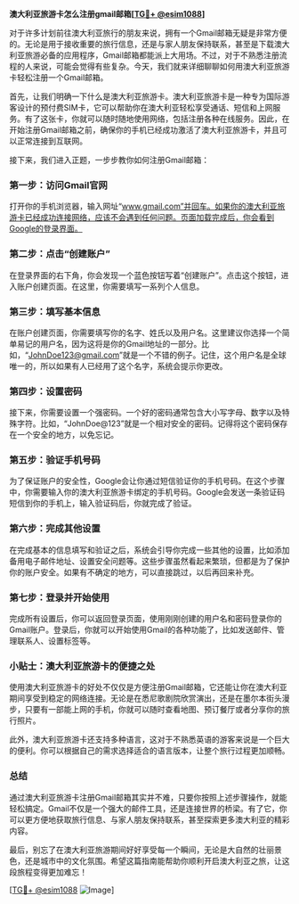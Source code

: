 **澳大利亚旅游卡怎么注册gmail邮箱[[TG💪+ @esim1088](https://t.me/s/esim1088)]**

对于许多计划前往澳大利亚旅行的朋友来说，拥有一个Gmail邮箱无疑是非常方便的。无论是用于接收重要的旅行信息，还是与家人朋友保持联系，甚至是下载澳大利亚旅游必备的应用程序，Gmail邮箱都能派上大用场。不过，对于不熟悉注册流程的人来说，可能会觉得有些复杂。今天，我们就来详细聊聊如何用澳大利亚旅游卡轻松注册一个Gmail邮箱。

首先，让我们明确一下什么是澳大利亚旅游卡。澳大利亚旅游卡是一种专为国际游客设计的预付费SIM卡，它可以帮助你在澳大利亚轻松享受通话、短信和上网服务。有了这张卡，你就可以随时随地使用网络，包括注册各种在线服务。因此，在开始注册Gmail邮箱之前，确保你的手机已经成功激活了澳大利亚旅游卡，并且可以正常连接到互联网。

接下来，我们进入正题，一步步教你如何注册Gmail邮箱：

### **第一步：访问Gmail官网**
打开你的手机浏览器，输入网址“www.gmail.com”并回车。如果你的澳大利亚旅游卡已经成功连接网络，应该不会遇到任何问题。页面加载完成后，你会看到Google的登录界面。

### **第二步：点击“创建账户”**
在登录界面的右下角，你会发现一个蓝色按钮写着“创建账户”。点击这个按钮，进入账户创建页面。在这里，你需要填写一系列个人信息。

### **第三步：填写基本信息**
在账户创建页面，你需要填写你的名字、姓氏以及用户名。这里建议你选择一个简单易记的用户名，因为这将是你的Gmail地址的一部分。比如，“JohnDoe123@gmail.com”就是一个不错的例子。记住，这个用户名是全球唯一的，所以如果有人已经用了这个名字，系统会提示你更改。

### **第四步：设置密码**
接下来，你需要设置一个强密码。一个好的密码通常包含大小写字母、数字以及特殊字符。比如，“JohnDoe@123”就是一个相对安全的密码。记得将这个密码保存在一个安全的地方，以免忘记。

### **第五步：验证手机号码**
为了保证账户的安全性，Google会让你通过短信验证你的手机号码。在这个步骤中，你需要输入你的澳大利亚旅游卡绑定的手机号码。Google会发送一条验证码短信到你的手机上，输入验证码后，你就完成了验证。

### **第六步：完成其他设置**
在完成基本的信息填写和验证之后，系统会引导你完成一些其他的设置，比如添加备用电子邮件地址、设置安全问题等。这些步骤虽然看起来繁琐，但都是为了保护你的账户安全。如果有不确定的地方，可以直接跳过，以后再回来补充。

### **第七步：登录并开始使用**
完成所有设置后，你可以返回登录页面，使用刚刚创建的用户名和密码登录你的Gmail账户。登录后，你就可以开始使用Gmail的各种功能了，比如发送邮件、管理联系人、设置标签等。

### **小贴士：澳大利亚旅游卡的便捷之处**
使用澳大利亚旅游卡的好处不仅仅是方便注册Gmail邮箱，它还能让你在澳大利亚期间享受到稳定的网络连接。无论是在悉尼歌剧院欣赏演出，还是在墨尔本街头漫步，只要有一部能上网的手机，你就可以随时查看地图、预订餐厅或者分享你的旅行照片。

此外，澳大利亚旅游卡还支持多种语言，这对于不熟悉英语的游客来说是一个巨大的便利。你可以根据自己的需求选择适合的语言版本，让整个旅行过程更加顺畅。

### **总结**
通过澳大利亚旅游卡注册Gmail邮箱其实并不难，只要你按照上述步骤操作，就能轻松搞定。Gmail不仅是一个强大的邮件工具，还是连接世界的桥梁。有了它，你可以更方便地获取旅行信息、与家人朋友保持联系，甚至探索更多澳大利亚的精彩内容。

最后，别忘了在澳大利亚旅游期间好好享受每一个瞬间，无论是大自然的壮丽景色，还是城市中的文化氛围。希望这篇指南能帮助你顺利开启澳大利亚之旅，让这段旅程变得更加难忘！

[[TG💪+ @esim1088](https://t.me/s/esim1088) ![Image](https://i.postimg.cc/4NQfJmqS/Snipaste-2025-05-13-00-14-12.png)]
